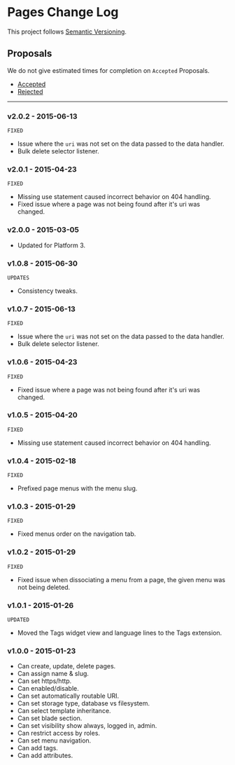 # Pages Change Log

This project follows [Semantic Versioning](CONTRIBUTING.md).

## Proposals

We do not give estimated times for completion on `Accepted` Proposals.

- [Accepted](https://github.com/cartalyst/platform-pages/labels/Accepted)
- [Rejected](https://github.com/cartalyst/platform-pages/labels/Rejected)

---

### v2.0.2 - 2015-06-13

`FIXED`

- Issue where the `uri` was not set on the data passed to the data handler.
- Bulk delete selector listener.

### v2.0.1 - 2015-04-23

`FIXED`

- Missing use statement caused incorrect behavior on 404 handling.
- Fixed issue where a page was not being found after it's uri was changed.

### v2.0.0 - 2015-03-05

- Updated for Platform 3.

### v1.0.8 - 2015-06-30

`UPDATES`

- Consistency tweaks.

### v1.0.7 - 2015-06-13

`FIXED`

- Issue where the `uri` was not set on the data passed to the data handler.
- Bulk delete selector listener.

### v1.0.6 - 2015-04-23

`FIXED`

- Fixed issue where a page was not being found after it's uri was changed.

### v1.0.5 - 2015-04-20

`FIXED`

- Missing use statement caused incorrect behavior on 404 handling.

### v1.0.4 - 2015-02-18

`FIXED`

- Prefixed page menus with the menu slug.

### v1.0.3 - 2015-01-29

`FIXED`

- Fixed menus order on the navigation tab.

### v1.0.2 - 2015-01-29

`FIXED`

- Fixed issue when dissociating a menu from a page, the given menu was not being deleted.

### v1.0.1 - 2015-01-26

`UPDATED`

- Moved the Tags widget view and language lines to the Tags extension.

### v1.0.0 - 2015-01-23

- Can create, update, delete pages.
- Can assign name & slug.
- Can set https/http.
- Can enabled/disable.
- Can set automatically routable URI.
- Can set storage type, database vs filesystem.
- Can select template inheritance.
- Can set blade section.
- Can set visibility show always, logged in, admin.
- Can restrict access by roles.
- Can set menu navigation.
- Can add tags.
- Can add attributes.
